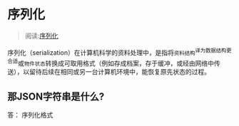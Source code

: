 # 序列化
> 阅读:[序列化](./序列化%20-%20维基百科，自由的百科全书.pdf)

序列化（serialization）在计算机科学的资料处理中，是指将`资料结构`<sup>译为数据结构更合适</sup>或`物件状态`转换成可取用格式（例如存成档案，存于缓冲，或经由网络中传送），以留待后续在相同或另一台计算机环境中，能恢复原先状态的过程。

## 那JSON字符串是什么?
答： 序列化格式 